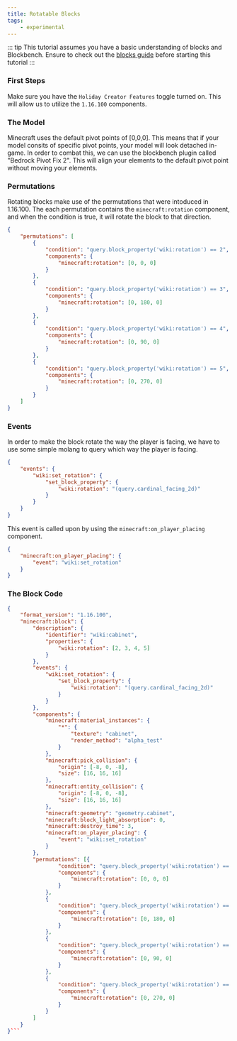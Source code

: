 ```yaml
---
title: Rotatable Blocks
tags:
    - experimental
---
```


::: tip
This tutorial assumes you have a basic understanding of blocks and Blockbench.
Ensure to check out the [blocks guide](/blocks/blocks-intro) before starting this tutorial
:::

### First Steps
Make sure you have the `Holiday Creator Features` toggle turned on. This will allow us to utilize the `1.16.100` components.

### The Model

Minecraft uses the default pivot points of [0,0,0]. This means that if your model consits of specific pivot points, your model will look detached in-game. In order to combat this, we can use the blockbench plugin called "Bedrock Pivot Fix 2". This will align your elements to the default pivot point without moving your elements.

### Permutations

Rotating blocks make use of the permutations that were intoduced in 1.16.100. The each permutation contains the `minecraft:rotation` component, and when the condition is true, it will rotate the block to that direction.

```json
{
    "permutations": [
        {
            "condition": "query.block_property('wiki:rotation') == 2",
            "components": {
                "minecraft:rotation": [0, 0, 0]
            }
        },
        {
            "condition": "query.block_property('wiki:rotation') == 3",
            "components": {
                "minecraft:rotation": [0, 180, 0]
            }
        },
        {
            "condition": "query.block_property('wiki:rotation') == 4",
            "components": {
                "minecraft:rotation": [0, 90, 0]
            }
        },
        {
            "condition": "query.block_property('wiki:rotation') == 5",
            "components": {
                "minecraft:rotation": [0, 270, 0]
            }
        }
    ]
}
```

### Events

In order to make the block rotate the way the player is facing, we have to use some simple molang to query which way the player is facing.

```json
{
    "events": {
        "wiki:set_rotation": {
            "set_block_property": {
                "wiki:rotation": "(query.cardinal_facing_2d)"
            }
        }
    }
}
```

This event is called upon by using the `minecraft:on_player_placing` component.

```json
{
    "minecraft:on_player_placing": {
        "event": "wiki:set_rotation"
    }
}
```

### The Block Code

```json
{
	"format_version": "1.16.100",
	"minecraft:block": {
		"description": {
			"identifier": "wiki:cabinet",
			"properties": {
				"wiki:rotation": [2, 3, 4, 5]
			}
		},
		"events": {
			"wiki:set_rotation": {
				"set_block_property": {
					"wiki:rotation": "(query.cardinal_facing_2d)"
				}
			}
		},
		"components": {
			"minecraft:material_instances": {
				"*": {
					"texture": "cabinet",
					"render_method": "alpha_test"
				}
			},
			"minecraft:pick_collision": {
				"origin": [-8, 0, -8],
				"size": [16, 16, 16]
			},
			"minecraft:entity_collision": {
				"origin": [-8, 0, -8],
				"size": [16, 16, 16]
			},
			"minecraft:geometry": "geometry.cabinet",
			"minecraft:block_light_absorption": 0,
			"minecraft:destroy_time": 3,
			"minecraft:on_player_placing": {
				"event": "wiki:set_rotation"
			}
		},
		"permutations": [{
				"condition": "query.block_property('wiki:rotation') == 2",
				"components": {
					"minecraft:rotation": [0, 0, 0]
				}
			},
			{
				"condition": "query.block_property('wiki:rotation') == 3",
				"components": {
					"minecraft:rotation": [0, 180, 0]
				}
			},
			{
				"condition": "query.block_property('wiki:rotation') == 4",
				"components": {
					"minecraft:rotation": [0, 90, 0]
				}
			},
			{
				"condition": "query.block_property('wiki:rotation') == 5",
				"components": {
					"minecraft:rotation": [0, 270, 0]
				}
			}
		]
	}
}```
